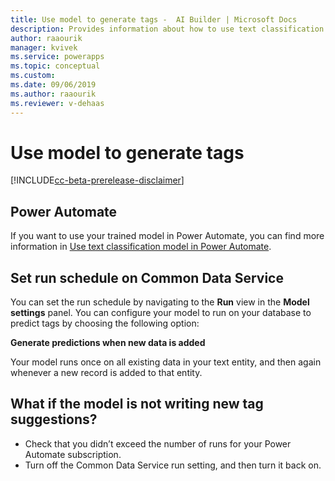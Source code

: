 ```yaml
---
title: Use model to generate tags -  AI Builder | Microsoft Docs
description: Provides information about how to use text classification model–generated tags, and some troubleshooting information
author: raaourik 
manager: kvivek
ms.service: powerapps
ms.topic: conceptual
ms.custom: 
ms.date: 09/06/2019
ms.author: raaourik 
ms.reviewer: v-dehaas
---
```


# Use model to generate tags

[!INCLUDE[cc-beta-prerelease-disclaimer](./includes/cc-beta-prerelease-disclaimer.md)]

## Power Automate

If you want to use your trained model in Power Automate, you can find more information in [Use text classification model in Power Automate](text-classification-model-in-flow.md).

## Set run schedule on Common Data Service

You can set the run schedule by navigating to the **Run** view in the **Model settings** panel. You can configure your model to run on your database to predict tags by choosing the following option:

**Generate predictions when new data is added**

Your model runs once on all existing data in your text entity, and then again whenever a new record is added to that entity.


## What if the model is not writing new tag suggestions?

- Check that you didn’t exceed the number of runs for your Power Automate subscription.
- Turn off the Common Data Service run setting, and then turn it back on.

